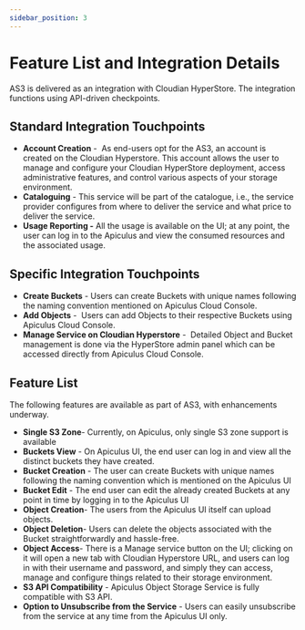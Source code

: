```yaml
---
sidebar_position: 3
---
```

# Feature List and Integration Details

AS3 is delivered as an integration with Cloudian HyperStore. The integration functions using API-driven checkpoints.

## Standard Integration Touchpoints

- **Account Creation** -  As end-users opt for the AS3, an account is created on the Cloudian Hyperstore. This account allows the user to manage and configure your Cloudian HyperStore deployment, access administrative features, and control various aspects of your storage environment.
- **Cataloguing** - This service will be part of the catalogue, i.e., the service provider configures from where to deliver the service and what price to deliver the service.
- **Usage Reporting -** All the usage is available on the UI; at any point, the user can log in to the Apiculus and view the consumed resources and the associated usage.

## Specific Integration Touchpoints

- **Create Buckets** - Users can create Buckets with unique names following the naming convention mentioned on Apiculus Cloud Console.
- **Add Objects** -  Users can add Objects to their respective Buckets using Apiculus Cloud Console.
- **Manage Service on Cloudian Hyperstore** -  Detailed Object and Bucket management is done via the HyperStore admin panel which can be accessed directly from Apiculus Cloud Console.

## Feature List

The following features are available as part of AS3, with enhancements underway.

- **Single S3 Zone**- Currently, on Apiculus, only single S3 zone support is available
- **Buckets View** - On Apiculus UI, the end user can log in and view all the distinct buckets they have created.
- **Bucket Creation** - The user can create Buckets with unique names following the naming convention which is mentioned on the Apiculus UI
- **Bucket Edit** - The end user can edit the already created Buckets at any point in time by logging in to the Apiculus UI
- **Object Creation**- The users from the Apiculus UI itself can upload objects.
- **Object Deletion**- Users can delete the objects associated with the Bucket straightforwardly and hassle-free.
- **Object Access**- There is a Manage service button on the UI; clicking on it will open a new tab with Cloudian Hyperstore URL, and users can log in with their username and password, and simply they can access, manage and configure things related to their storage environment.
- **S3 API Compatibility** - Apiculus Object Storage Service is fully compatible with S3 API.
- **Option to Unsubscribe from the Service** - Users can easily unsubscribe from the service at any time from the Apiculus UI only.



